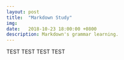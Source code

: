 ```yaml
---
layout: post
title:  "Markdown Study"
img: 
date:   2018-10-23 18:00:00 +0800
description: Markdown's grammar learning.
---
```

TEST TEST TEST TEST